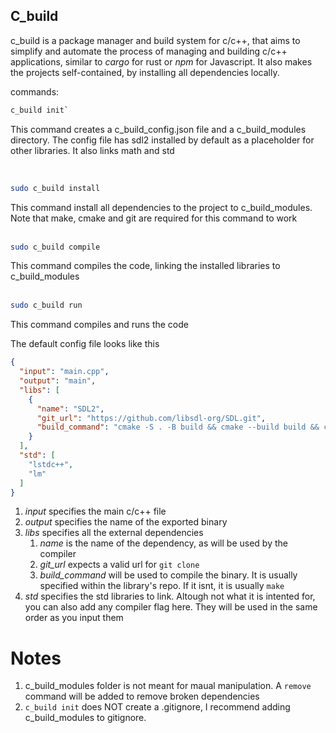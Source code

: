 ## C_build

c_build is a package manager and build system for c/c++, that aims to simplify and automate the process
of managing and building c/c++ applications, similar to *cargo* for rust or *npm* for Javascript. It also makes the projects self-contained, by installing all dependencies locally.

commands:  
```bash
c_build init`  
```
This command creates a c_build_config.json file and a c_build_modules directory. The config file has sdl2 installed by default as a placeholder for other libraries. It also links math and std

<br>

```bash
sudo c_build install
```
This command install all dependencies to the project to c_build_modules. Note that make, cmake and git are required for this command to work
<br><br>

```bash
sudo c_build compile
```
This command compiles the code, linking the installed libraries to c_build_modules
<br><br>

```bash
sudo c_build run
```
This command compiles and runs the code


The default config file looks like this

```json
{
  "input": "main.cpp",
  "output": "main",
  "libs": [
    {
      "name": "SDL2",
      "git_url": "https://github.com/libsdl-org/SDL.git",
      "build_command": "cmake -S . -B build && cmake --build build && cmake --install build"
    }
  ],
  "std": [
    "lstdc++",
    "lm"
  ]
}
```
1. *input* specifies the main c/c++ file
2. *output* specifies the name of the exported binary
3. *libs* specifies all the external dependencies
   1. *name* is the name of the dependency, as will be used by the compiler
   2. *git_url* expects a valid url for `git clone`
   3. *build_command* will be used to compile the binary. It is usually specified within the library's repo. If it isnt, it is usually `make`
4. *std* specifies the std libraries to link. Altough not what it is intented for, you can also add any compiler flag here. They will be used in the same order as you input them

# Notes
1. c_build_modules folder is not meant for maual manipulation. A `remove` command will be added to remove broken dependencies
2. `c_build init` does NOT create a .gitignore, I recommend adding c_build_modules to gitignore.